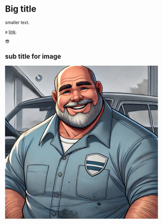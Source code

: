 # Big title
  smaller text. 

  a [link](https://automotivecorrections.com).

😎
## sub title for image

![Mechanic with the title corrections officer on his left breast](./images/mechanic.webp)
